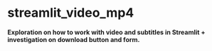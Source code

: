 # streamlit_video_mp4


**Exploration on how to work with video and subtitles in Streamlit + investigation on download button and form.**








